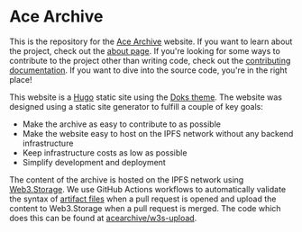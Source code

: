 # Ace Archive

This is the repository for the [Ace Archive](https://acearchive.lgbt) website.
If you want to learn about the project, check out the [about
page](https://acearchive.lgbt/docs/about/what-is-ace-archive). If you're
looking for some ways to contribute to the project other than writing code,
check out the [contributing
documentation](https://acearchive.lgbt/docs/contributing/getting-started). If
you want to dive into the source code, you're in the right place!

This website is a [Hugo](https://gohugo.io/) static site using the [Doks
theme](https://getdoks.org/). The website was designed using a static site
generator to fulfill a couple of key goals:

- Make the archive as easy to contribute to as possible
- Make the website easy to host on the IPFS network without any backend
  infrastructure
- Keep infrastructure costs as low as possible
- Simplify development and deployment

The content of the archive is hosted on the IPFS network using
[Web3.Storage](https://web3.storage). We use GitHub Actions workflows to
automatically validate the syntax of [artifact
files](https://acearchive.lgbt/docs/contributing/artifact-files/) when a pull
request is opened and upload the content to Web3.Storage when a pull request is
merged. The code which does this can be found at
[acearchive/w3s-upload](https://github.com/acearchive/w3s-upload).
